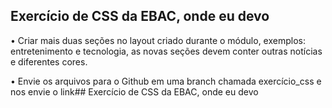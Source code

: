 ## Exercício de CSS da EBAC, onde eu devo

• Criar mais duas seções no layout criado
durante o módulo, exemplos:
entretenimento e tecnologia, as novas seções
devem conter outras notícias e 
diferentes cores.

• Envie os arquivos para o Github em uma
branch chamada exercício_css e nos envie
o link## Exercício de CSS da EBAC, onde eu devo


